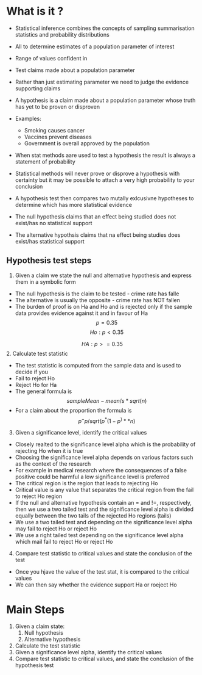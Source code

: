 # What is it ?

- Statistical inference combines the concepts of sampling summarisation statistics and probability distributions
- All to determine estimates of a population parameter of interest
- Range of values confident in
- Test claims made about a population parameter

- Rather than just estimating parameter we need to judge the evidence supporting claims
- A hypothesis is a claim made about a population parameter whose truth has yet to be proven or disproven

- Examples:
	- Smoking causes cancer
	- Vaccines prevent diseases 
	- Government is overall approved by the population

- When stat methods aare used to test a hypothesis the result is always a statement of probability
- Statistical methods will never prove or disprove a hypothesis with certainty but it may be possible to attach a very high probability to your conclusion
- A hypothesis test then compares two mutally exlcusivne hypotheses to determine which has more statistical evidence
- The null hypothesis claims that an effect being studied does not exist/has no statistical support
- The alternative hypothsis claims that na effect being studies does exist/has statistical support

## Hypothesis test steps
1. Given a claim we state the null and alternative hypothesis and express them in a symbolic form
- The null hypothesis is the claim to be tested - crime rate has falle
- The alternative is usually the opposite - crime rate has NOT fallen
- The burden of proof is on Ha and Ho and is rejected only if the sample data provides evidence against it and in favour of Ha
$$
p = 0.35
$$
$$
Ho: p < 0.35
$$

$$
HA: p >= 0.35
$$
2. Calculate test statistic
- The test statistic is computed from the sample data and is used to decide if you 
- Fail to reject Ho
- Reject Ho for Ha
- The general formula is 
$$
sample Mean - mean/ s*sqrt(n)
$$
- For a claim about the proportion the formula is 
$$
p^ - p/ sqrt(p^*(1-p^)**n)
$$
3. Given a significance level, identify the critical values
- Closely realted to the significance level alpha which is the probability of rejecting Ho when it is true
- Choosing the significance level alpha depends on various factors such as the context of the research
- For example in medical research where the consequences of a false positive could be harmful a low significance level is preferred
- The critical region is the region that leads to rejecting Ho
- Critical value is any value that separates the critical region from the fail to reject Ho region
- If the null and alternative hypothesis contain an = and !=, respectively, then we use a two tailed test and the significance level alpha is divided equally between the two tails of the rejected Ho regions (tails)
- We use a two tailed test and depending on the significance level alpha may fail to reject Ho or reject Ho
- We use a right tailed test depending on the significance level alpha which mail fail to reject Ho or reject Ho
4. Compare test statistic to critical values and state the conclusion of the test
- Once you hjave the value of the test stat, it is compared to the critical values
- We can then say whether the evidence support Ha or roeject Ho

# Main Steps
1. Given a claim state:
	1. Null hypothesis
	2. Alternative hypothesis
2. Calculate the test statistic
3. Given a significance level alpha, identify the critical values
4. Compare test statistic to critical values, and state the conclusion of the hypothesis test